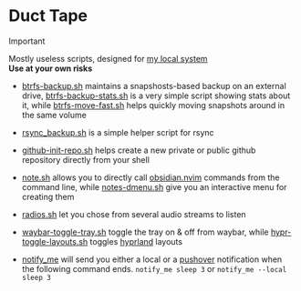 # Duct Tape

> [!IMPORTANT]
> Mostly useless scripts, designed for [my local system](https://github.com/isingasimplesong/dotfiles) \
> **Use at your own risks**

- [btrfs-backup.sh](btrfs-backup.sh) maintains a snapshosts-based backup
 on an external drive, [btrfs-backup-stats.sh](btrfs-backup-stats.sh) is a very
 simple script showing stats about it, while [btrfs-move-fast.sh](btrfs-move-fast.sh)
 helps quickly moving snapshots around in the same volume

- [rsync_backup.sh](rsync_backup.sh) is a simple helper script for rsync

- [github-init-repo.sh](github-init-repo.sh) helps create a new private or
 public github repository directly from your shell

- [note.sh](note.sh) allows you to directly call
 [obsidian.nvim](https://github.com/epwalsh/obsidian.nvim) commands from the
 command line, while [notes-dmenu.sh](notes-dmenu.sh) give you an interactive
 menu for creating them

- [radios.sh](radios.sh) let you chose from several audio streams to listen

- [waybar-toggle-tray.sh](waybar-toggle-tray.sh) toggle the tray on & off from
 waybar, while [hypr-toggle-layouts.sh](hypr-toggle-layouts.sh) toggles
 [hyprland](https://hyprland.org/) layouts

- [notify_me](notify_me) will send you either a local or a [pushover](https://pushover.net/) notification
   when the following command ends. `notify_me sleep 3` or `notify_me --local sleep 3`
